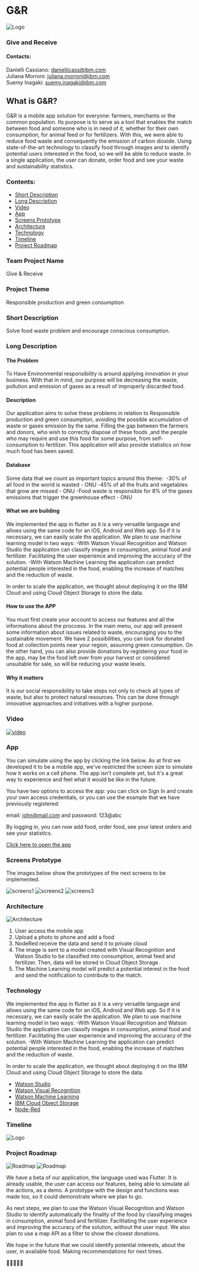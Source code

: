 # G&R 
![Logo](/images/logo.png)

### Give and Receive 

#### Contacts:</br>
Danielli Cassiano: <daniellicass@ibm.com> </br>
Juliana Morroni: <juliana.morroni@ibm.com> </br>
Suemy Inagaki: <suemy.inagaki@ibm.com>


## What is G&R?
G&R is a mobile app solution for everyone: farmers, merchants or the common population. Its purpose is to serve as a tool that enables the match between food and someone who is in need of it, whether for their own consumption, for animal feed or for fertilizers. With this, we were able to reduce food waste and consequently the emission of carbon dioxide. Using state-of-the-art technology to classify food through images and to identify potential users interested in the food, so we will be able to reduce waste. In a single application, the user can donate, order food and see your waste and sustainability statistics.

### Contents:

- [Short Description](#Short-Description)
- [Long Description](#Long-Description)
- [Video](#video)
- [App](#app)
- [Screens Prototype](#Screens-Prototype)
- [Architecture](#architecture)
- [Technology](#technology)
- [Timeline](#timeline)
- [Project Roadmap](#Project-Roadmap)

### Team Project Name

Give & Receive  


### Project Theme

Responsible production and green consumption



### Short Description

Solve food waste problem and encourage conscious consumption.

### Long Description

#### The Problem
To Have Environmental responsibility is around applying innovation in your business.
With that in mind, our purpose will be decreasing the waste, pollution and emission of gases as a result of improperly discarded food.


#### Description 
Our application aims to solve these problems in relation to Responsible production and green consumption, avoiding the possible accumulation of waste or gases emission by the same. Filling the gap between the farmers and donors, who wish to correctly dispose of these foods ,and the people who may require and use this food for some purpose, from self-consumption to fertilizer. This application will also provide statistics on how much food has been saved.


#### Database
Some data that we count as important topics around this theme: 
-30% of all food in the world is wasted - ONU
-45% of all the fruits and vegetables that grow are missed - ONU
-Food waste is responsible for 8% of the gases emissions that trigger the greenhouse effect - ONU


#### What we are building
We implemented the app in flutter as it is a very versatile language and allows using the same code for an iOS, Android and Web app. So if it is necessary, we can easily scale the application.
We plan to use machine learning model in two ways:
-With Watson Visual Recognition and Watson Studio the application can classify images in consumption, animal food and fertilizer. Facilitating the user experience and improving the accuracy of the solution.
-With Watson Machine Learning the application can predict potential people interested in the food, enabling the increase of matches and the reduction of waste. 


In order to scale the application, we thought about deploying it on the IBM Cloud and using Cloud Object Storage to store the data.


#### How to use the APP
You must first create your account to access our features and all the informations about the proccess.
In the main menu, our app will present some information about issues related to waste, encouraging you to the sustainable movement.
We have 2 possibilities, you can look for donated food at collection points near your region, assuming green consumption.
On the other hand, you can also provide donations by registering your food in the app, may be the food left over from your harvest or considered unsuitable for sale, so will be reducing your waste levels.


#### Why it matters
It is our social responsibility to take steps not only to check all types of waste, but also to protect natural resources. This can be done through innovative approaches and initiatives with a higher purpose.

### Video
[![video](/images/video.png)](https://ibm.box.com/s/nfwyb44k9jryjq4s4kcj4p0oip5q1dy0)


### App

You can simulate using the app by clicking the link below. As at first we developed it to be a mobile app, we've restricted the screen size to simulate how it works on a cell phone. The app isn't complete yet, but it's a great way to experience and feel what it would be like in the future.  

You have two options to access the app: you can click on Sign In and create your own access credentials, or you can use the example that we have previously registered: 

email: john@mail.com and password: 123@abc

By logging in, you can now add food, order food, see your latest orders and see your statistics.

[Click here to open the app](https://suemy-inagaki.github.io/#/) 

### Screens Prototype

The images below show the prototypes of the next screens to be implemented. 

![screens1](/images/telas5.png)
![screens2](/images/telas2.png)
![screens3](/images/telas3.png)



### Architecture
![Architecture](/images/architecture.png)

1) User access the mobile app
2) Upload a photo to phone and add a food
3) NodeRed receive the data and send it to private cloud
4) The image is sent to a model created with Visual Recognition and Watson Studio to be classified into consumption, animal feed and fertilizer. Then, data will be stored in Cloud Object Storage. 
5) The Machine Learning model will predict a potential interest in the food and send the notification to contribute to the match. 
### Technology

We implemented the app in flutter as it is a very versatile language and allows using the same code for an iOS, Android and Web app. So if it is necessary, we can easily scale the application.
We plan to use machine learning model in two ways:
-With Watson Visual Recognition and Watson Studio the application can classify images in consumption, animal food and fertilizer. Facilitating the user experience and improving the accuracy of the solution.
-With Watson Machine Learning the application can predict potential people interested in the food, enabling the increase of matches and the reduction of waste. 


In order to scale the application, we thought about deploying it on the IBM Cloud and using Cloud Object Storage to store the data.

- [Watson Studio](https://www.ibm.com/br-pt/cloud/watson-studio)
- [Watson Visual Recognition](https://www.ibm.com/br-pt/cloud/watson-visual-recognition/pricing)
- [Watson Machine Learning](https://www.ibm.com/br-pt/cloud/machine-learning)
- [IBM Cloud Object Storage](https://www.ibm.com/br-pt/cloud/object-storage)
- [Node-Red](https://nodered.org/)

### Timeline
![Logo](/images/timeline.png)

### Project Roadmap 
![Roadmap](/images/roadmap-n.png)
![Roadmap](/images/next.png)

We have a beta of our application, the language used was Flutter. It is already usable, the user can access our features, being able to simulate all the actions, as a demo. A prototype with the design and functions was made too, so it could demonstrate where we plan to go. 


As next steps, we plan to use the Watson Visual Recognition and Watson Studio to identify automatically the finality of the food by classifying images in consumption, animal food and fertilizer. Facilitating the user experience and improving the accuracy of the solution, without the user input. We also plan to use a map API as a filter to show the closest donations. 


We hope in the future that we could identify potential interests, about the user, in available food. Making recommendations for next times. 

🍎🤝👨‍🌾🌱



